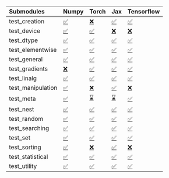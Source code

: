 | Submodules        | Numpy                                                                                                                           | Torch                                                                                                                           | Jax                                                                                                                             | Tensorflow                                                                                                                      |
|:------------------|:--------------------------------------------------------------------------------------------------------------------------------|:--------------------------------------------------------------------------------------------------------------------------------|:--------------------------------------------------------------------------------------------------------------------------------|:--------------------------------------------------------------------------------------------------------------------------------|
| test_creation     | <a href="https://github.com/unifyai/ivy/runs/7876577803?check_suite_focus=true" rel="noopener noreferrer" target="_blank">✅</a> | <a href="https://github.com/unifyai/ivy/runs/7876579681?check_suite_focus=true" rel="noopener noreferrer" target="_blank">❌</a> | <a href="https://github.com/unifyai/ivy/runs/7876581535?check_suite_focus=true" rel="noopener noreferrer" target="_blank">✅</a> | <a href="https://github.com/unifyai/ivy/runs/7876583272?check_suite_focus=true" rel="noopener noreferrer" target="_blank">✅</a> |
| test_device       | <a href="https://github.com/unifyai/ivy/runs/7876577948?check_suite_focus=true" rel="noopener noreferrer" target="_blank">✅</a> | <a href="https://github.com/unifyai/ivy/runs/7876579797?check_suite_focus=true" rel="noopener noreferrer" target="_blank">✅</a> | <a href="https://github.com/unifyai/ivy/runs/7876581643?check_suite_focus=true" rel="noopener noreferrer" target="_blank">❌</a> | <a href="https://github.com/unifyai/ivy/runs/7876583398?check_suite_focus=true" rel="noopener noreferrer" target="_blank">❌</a> |
| test_dtype        | <a href="https://github.com/unifyai/ivy/runs/7876578075?check_suite_focus=true" rel="noopener noreferrer" target="_blank">✅</a> | <a href="https://github.com/unifyai/ivy/runs/7876579892?check_suite_focus=true" rel="noopener noreferrer" target="_blank">✅</a> | <a href="https://github.com/unifyai/ivy/runs/7876581751?check_suite_focus=true" rel="noopener noreferrer" target="_blank">✅</a> | <a href="https://github.com/unifyai/ivy/runs/7876583574?check_suite_focus=true" rel="noopener noreferrer" target="_blank">✅</a> |
| test_elementwise  | <a href="https://github.com/unifyai/ivy/runs/7876578198?check_suite_focus=true" rel="noopener noreferrer" target="_blank">✅</a> | <a href="https://github.com/unifyai/ivy/runs/7876580044?check_suite_focus=true" rel="noopener noreferrer" target="_blank">✅</a> | <a href="https://github.com/unifyai/ivy/runs/7876581839?check_suite_focus=true" rel="noopener noreferrer" target="_blank">✅</a> | <a href="https://github.com/unifyai/ivy/runs/7876583700?check_suite_focus=true" rel="noopener noreferrer" target="_blank">✅</a> |
| test_general      | <a href="https://github.com/unifyai/ivy/runs/7876578315?check_suite_focus=true" rel="noopener noreferrer" target="_blank">✅</a> | <a href="https://github.com/unifyai/ivy/runs/7876580160?check_suite_focus=true" rel="noopener noreferrer" target="_blank">✅</a> | <a href="https://github.com/unifyai/ivy/runs/7876581935?check_suite_focus=true" rel="noopener noreferrer" target="_blank">✅</a> | <a href="https://github.com/unifyai/ivy/runs/7876583815?check_suite_focus=true" rel="noopener noreferrer" target="_blank">✅</a> |
| test_gradients    | <a href="https://github.com/unifyai/ivy/runs/7876578473?check_suite_focus=true" rel="noopener noreferrer" target="_blank">❌</a> | <a href="https://github.com/unifyai/ivy/runs/7876580264?check_suite_focus=true" rel="noopener noreferrer" target="_blank">✅</a> | <a href="https://github.com/unifyai/ivy/runs/7876582040?check_suite_focus=true" rel="noopener noreferrer" target="_blank">✅</a> | <a href="https://github.com/unifyai/ivy/runs/7876583917?check_suite_focus=true" rel="noopener noreferrer" target="_blank">✅</a> |
| test_linalg       | <a href="https://github.com/unifyai/ivy/runs/7876578583?check_suite_focus=true" rel="noopener noreferrer" target="_blank">✅</a> | <a href="https://github.com/unifyai/ivy/runs/7876580379?check_suite_focus=true" rel="noopener noreferrer" target="_blank">✅</a> | <a href="https://github.com/unifyai/ivy/runs/7876582148?check_suite_focus=true" rel="noopener noreferrer" target="_blank">✅</a> | <a href="https://github.com/unifyai/ivy/runs/7876584042?check_suite_focus=true" rel="noopener noreferrer" target="_blank">✅</a> |
| test_manipulation | <a href="https://github.com/unifyai/ivy/runs/7876578678?check_suite_focus=true" rel="noopener noreferrer" target="_blank">✅</a> | <a href="https://github.com/unifyai/ivy/runs/7876580497?check_suite_focus=true" rel="noopener noreferrer" target="_blank">❌</a> | <a href="https://github.com/unifyai/ivy/runs/7876582238?check_suite_focus=true" rel="noopener noreferrer" target="_blank">✅</a> | <a href="https://github.com/unifyai/ivy/runs/7876584152?check_suite_focus=true" rel="noopener noreferrer" target="_blank">❌</a> |
| test_meta         | <a href="https://github.com/unifyai/ivy/runs/7876578779?check_suite_focus=true" rel="noopener noreferrer" target="_blank">✅</a> | <a href="https://github.com/unifyai/ivy/runs/7876580622?check_suite_focus=true" rel="noopener noreferrer" target="_blank">⌛</a> | <a href="https://github.com/unifyai/ivy/runs/7876582355?check_suite_focus=true" rel="noopener noreferrer" target="_blank">⌛</a> | <a href="https://github.com/unifyai/ivy/runs/7876584237?check_suite_focus=true" rel="noopener noreferrer" target="_blank">✅</a> |
| test_nest         | <a href="https://github.com/unifyai/ivy/runs/7876578910?check_suite_focus=true" rel="noopener noreferrer" target="_blank">✅</a> | <a href="https://github.com/unifyai/ivy/runs/7876580770?check_suite_focus=true" rel="noopener noreferrer" target="_blank">✅</a> | <a href="https://github.com/unifyai/ivy/runs/7876582498?check_suite_focus=true" rel="noopener noreferrer" target="_blank">✅</a> | <a href="https://github.com/unifyai/ivy/runs/7876584343?check_suite_focus=true" rel="noopener noreferrer" target="_blank">✅</a> |
| test_random       | <a href="https://github.com/unifyai/ivy/runs/7876579025?check_suite_focus=true" rel="noopener noreferrer" target="_blank">✅</a> | <a href="https://github.com/unifyai/ivy/runs/7876580876?check_suite_focus=true" rel="noopener noreferrer" target="_blank">✅</a> | <a href="https://github.com/unifyai/ivy/runs/7876582590?check_suite_focus=true" rel="noopener noreferrer" target="_blank">✅</a> | <a href="https://github.com/unifyai/ivy/runs/7876584458?check_suite_focus=true" rel="noopener noreferrer" target="_blank">✅</a> |
| test_searching    | <a href="https://github.com/unifyai/ivy/runs/7876579123?check_suite_focus=true" rel="noopener noreferrer" target="_blank">✅</a> | <a href="https://github.com/unifyai/ivy/runs/7876580983?check_suite_focus=true" rel="noopener noreferrer" target="_blank">✅</a> | <a href="https://github.com/unifyai/ivy/runs/7876582689?check_suite_focus=true" rel="noopener noreferrer" target="_blank">✅</a> | <a href="https://github.com/unifyai/ivy/runs/7876584601?check_suite_focus=true" rel="noopener noreferrer" target="_blank">✅</a> |
| test_set          | <a href="https://github.com/unifyai/ivy/runs/7876579230?check_suite_focus=true" rel="noopener noreferrer" target="_blank">✅</a> | <a href="https://github.com/unifyai/ivy/runs/7876581084?check_suite_focus=true" rel="noopener noreferrer" target="_blank">✅</a> | <a href="https://github.com/unifyai/ivy/runs/7876582781?check_suite_focus=true" rel="noopener noreferrer" target="_blank">✅</a> | <a href="https://github.com/unifyai/ivy/runs/7876584736?check_suite_focus=true" rel="noopener noreferrer" target="_blank">✅</a> |
| test_sorting      | <a href="https://github.com/unifyai/ivy/runs/7876579334?check_suite_focus=true" rel="noopener noreferrer" target="_blank">✅</a> | <a href="https://github.com/unifyai/ivy/runs/7876581200?check_suite_focus=true" rel="noopener noreferrer" target="_blank">❌</a> | <a href="https://github.com/unifyai/ivy/runs/7876582904?check_suite_focus=true" rel="noopener noreferrer" target="_blank">✅</a> | <a href="https://github.com/unifyai/ivy/runs/7876584861?check_suite_focus=true" rel="noopener noreferrer" target="_blank">❌</a> |
| test_statistical  | <a href="https://github.com/unifyai/ivy/runs/7876579459?check_suite_focus=true" rel="noopener noreferrer" target="_blank">✅</a> | <a href="https://github.com/unifyai/ivy/runs/7876581337?check_suite_focus=true" rel="noopener noreferrer" target="_blank">✅</a> | <a href="https://github.com/unifyai/ivy/runs/7876583043?check_suite_focus=true" rel="noopener noreferrer" target="_blank">✅</a> | <a href="https://github.com/unifyai/ivy/runs/7876584989?check_suite_focus=true" rel="noopener noreferrer" target="_blank">✅</a> |
| test_utility      | <a href="https://github.com/unifyai/ivy/runs/7876579575?check_suite_focus=true" rel="noopener noreferrer" target="_blank">✅</a> | <a href="https://github.com/unifyai/ivy/runs/7876581444?check_suite_focus=true" rel="noopener noreferrer" target="_blank">✅</a> | <a href="https://github.com/unifyai/ivy/runs/7876583157?check_suite_focus=true" rel="noopener noreferrer" target="_blank">✅</a> | <a href="https://github.com/unifyai/ivy/runs/7876585083?check_suite_focus=true" rel="noopener noreferrer" target="_blank">✅</a> |